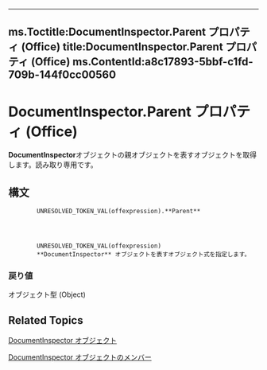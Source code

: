 

---
ms.Toctitle:DocumentInspector.Parent プロパティ (Office)
title:DocumentInspector.Parent プロパティ (Office)
ms.ContentId:a8c17893-5bbf-c1fd-709b-144f0cc00560
---
# DocumentInspector.Parent プロパティ (Office)




**DocumentInspector**オブジェクトの親オブジェクトを表すオブジェクトを取得します。読み取り専用です。

## 構文

            UNRESOLVED_TOKEN_VAL(offexpression).**Parent**




            UNRESOLVED_TOKEN_VAL(offexpression)
            **DocumentInspector** オブジェクトを表すオブジェクト式を指定します。

### 戻り値
オブジェクト型 (Object)





## Related Topics

[DocumentInspector オブジェクト](75dcf0ca-5afa-996b-e8d2-13d71ac0f6f8.md)

[DocumentInspector オブジェクトのメンバー](4b23508a-5296-645f-2649-c1f29b921ace.md)




